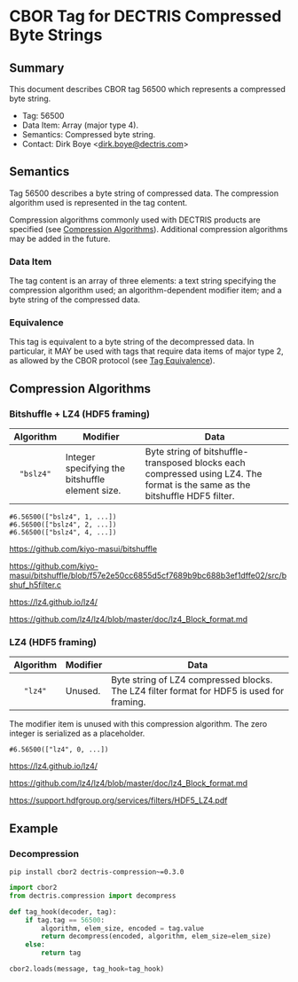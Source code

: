 # CBOR Tag for DECTRIS Compressed Byte Strings

## Summary

This document describes CBOR tag 56500 which represents a compressed byte string.

* Tag: 56500
* Data Item: Array (major type 4).
* Semantics: Compressed byte string.
* Contact: Dirk Boye <<dirk.boye@dectris.com>>

## Semantics

Tag 56500 describes a byte string of compressed data. The compression algorithm used is represented in the tag content.

Compression algorithms commonly used with DECTRIS products are specified (see [Compression Algorithms](#compression-algorithms)). Additional compression algorithms may be added in the future.

### Data Item

The tag content is an array of three elements: a text string specifying the compression algorithm used; an algorithm-dependent modifier item; and a byte string of the compressed data.

### Equivalence

This tag is equivalent to a byte string of the decompressed data. In particular, it MAY be used with tags that require data items of major type 2, as allowed by the CBOR protocol (see [Tag Equivalence]).

[Tag Equivalence]: https://www.ietf.org/archive/id/draft-ietf-cbor-packed-08.html#name-tag-equivalence

## Compression Algorithms

### Bitshuffle + LZ4 (HDF5 framing)

| Algorithm | Modifier | Data |
|:---------:|----------|------|
| `"bslz4"` | Integer specifying the bitshuffle element size. | Byte string of bitshuffle-transposed blocks each compressed using LZ4. The format is the same as the bitshuffle HDF5 filter. |

```
#6.56500(["bslz4", 1, ...])
#6.56500(["bslz4", 2, ...])
#6.56500(["bslz4", 4, ...])
```

<https://github.com/kiyo-masui/bitshuffle>

<https://github.com/kiyo-masui/bitshuffle/blob/f57e2e50cc6855d5cf7689b9bc688b3ef1dffe02/src/bshuf_h5filter.c>

<https://lz4.github.io/lz4/>

<https://github.com/lz4/lz4/blob/master/doc/lz4_Block_format.md>

### LZ4 (HDF5 framing)

| Algorithm | Modifier | Data |
|:---------:|----------|------|
| `"lz4"` | Unused. | Byte string of LZ4 compressed blocks. The LZ4 filter format for HDF5 is used for framing. |

The modifier item is unused with this compression algorithm. The zero integer is serialized as a placeholder.

```
#6.56500(["lz4", 0, ...])
```

<https://lz4.github.io/lz4/>

<https://github.com/lz4/lz4/blob/master/doc/lz4_Block_format.md>

<https://support.hdfgroup.org/services/filters/HDF5_LZ4.pdf>

## Example

### Decompression

`pip install cbor2 dectris-compression~=0.3.0`

```python
import cbor2
from dectris.compression import decompress

def tag_hook(decoder, tag):
    if tag.tag == 56500:
        algorithm, elem_size, encoded = tag.value
        return decompress(encoded, algorithm, elem_size=elem_size)
    else:
        return tag

cbor2.loads(message, tag_hook=tag_hook)
```
